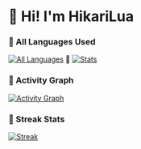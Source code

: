 # 🌸 Hi! I'm HikariLua

### 💫 All Languages Used
[![All Languages](https://github-readme-stats.vercel.app/api/top-langs/?username=HikariLua&layout=compact&theme=rose_pine&bg_color=FFEEFF&title_color=FF9EBE&text_color=7A5C7A&icon_color=FF9EBE&border_color=F8C8DC&count_private=true&langs_count=20)](https://github.com/HikariLua) 🎀 [![Stats](https://github-readme-stats.vercel.app/api?username=HikariLua&show_icons=true&custom_title=HikariLua%27s%20Stats&theme=buefy&bg_color=FFEEFF&title_color=FF9EBE&text_color=7A5C7A&icon_color=FF9EBE&border_color=F8C8DC&count_private=true&include_all_commits=true&hide=contribs&cache_seconds=86400)](https://github.com/HikariLua)

### 🌈 Activity Graph
[![Activity Graph](https://github-readme-activity-graph.vercel.app/graph?username=HikariLua&theme=minimal&bg_color=FFEEFF&color=FF9EBE&line=F8C8DC&point=FF6B97&hide_border=true&area=true&area_color=FFEEFF)](https://github.com/HikariLua)

### 💅 Streak Stats
[![Streak](https://streak-stats.demolab.com?user=HikariLua&theme=rose&background=FFEEFF&border=F8C8DC&stroke=F8C8DC&ring=FF9EBE&fire=FF6B97&currStreakNum=7A5C7A&sideNums=FF9EBE&sideLabels=FF9EBE&dates=BB86B3&hide_total_commits=true)](https://git.io/streak-stats)
